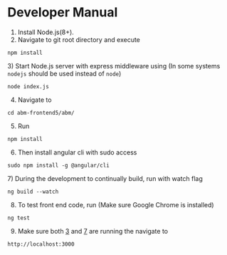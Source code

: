 # Developer Manual
1) Install Node.js(8+).
2) Navigate to git root directory and execute

```
npm install
```
<a name="in1">3)</a> Start Node.js server with express middleware using (In some systems `nodejs` should be used instead of `node`)

```
node index.js
```
4) Navigate to 
```
cd abm-frontend5/abm/
```
5) Run
```
npm install
```
6) Then install angular cli with sudo access
```
sudo npm install -g @angular/cli
```
<a name="in2">7)</a> During the development to continually build, run with watch flag
```
ng build --watch
```
8) To test front end code, run (Make sure Google Chrome is installed) 
```
ng test
```
9) Make sure both [3](#in1) and [7](#in2) are running the navigate to
```
http://localhost:3000
```